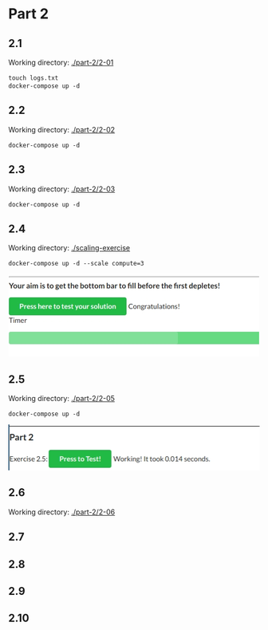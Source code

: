 # Part 2

## 2.1
Working directory: [./part-2/2-01](./part-2/2-01)

```
touch logs.txt
docker-compose up -d
```

## 2.2
Working directory: [./part-2/2-02](./part-2/2-02)
```
docker-compose up -d
```

## 2.3
Working directory: [./part-2/2-03](./part-2/2-03)

```
docker-compose up -d
```

## 2.4
Working directory: [./scaling-exercise](./scaling-exercise)

```
docker-compose up -d --scale compute=3
```

![204-result](./images/204-result.jpg)

## 2.5
Working directory: [./part-2/2-05](./part-2/2-05)

```
docker-compose up -d
```

![205-result](./images/205-result.jpg)

## 2.6
Working directory: [./part-2/2-06](./part-2/2-06)

## 2.7

## 2.8

## 2.9

## 2.10
